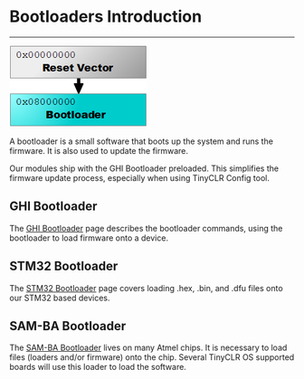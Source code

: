 # Bootloaders Introduction
---
![Bootloader](images/bootloader-noborder.png)

A bootloader is a small software that boots up the system and runs the firmware. It is also used to update the firmware.

Our modules ship with the GHI Bootloader preloaded. This simplifies the firmware update process, especially when using TinyCLR Config tool.

## GHI Bootloader
The [GHI Bootloader](ghi-bootloader.md) page describes the bootloader commands, using the bootloader to load firmware onto a device.

## STM32 Bootloader
The [STM32 Bootloader](stm32-bootloader.md) page covers loading .hex, .bin, and .dfu files onto our STM32 based devices.

## SAM-BA Bootloader
The [SAM-BA Bootloader](sam-ba-bootloader.md) lives on many Atmel chips. It is necessary to load files (loaders and/or firmware) onto the chip. Several TinyCLR OS supported boards will use this loader to load the software.
